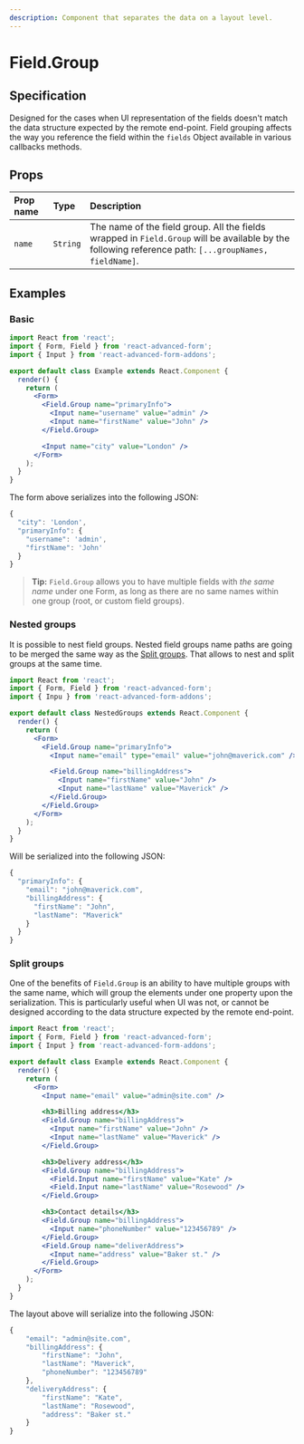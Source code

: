 ```yaml
---
description: Component that separates the data on a layout level.
---
```


# Field.Group

## Specification

Designed for the cases when UI representation of the fields doesn't match the data structure expected by the remote end-point. Field grouping affects the way you reference the field within the `fields` Object available in various callbacks methods.

## Props

| Prop name | Type | Description |
| :--- | :--- | :--- |
| `name` | `String` | The name of the field group. All the fields wrapped in `Field.Group` will be available by the following reference path: `[...groupNames, fieldName]`. |

## Examples

### Basic

```jsx
import React from 'react';
import { Form, Field } from 'react-advanced-form';
import { Input } from 'react-advanced-form-addons';

export default class Example extends React.Component {
  render() {
    return (
      <Form>
        <Field.Group name="primaryInfo">
          <Input name="username" value="admin" />
          <Input name="firstName" value="John" />
        </Field.Group>

        <Input name="city" value="London" />
      </Form>
    );
  }
}
```

The form above serializes into the following JSON:

```javascript
{
  "city": 'London',
  "primaryInfo": {
    "username": 'admin',
    "firstName": 'John'
  }
}
```

> **Tip:** `Field.Group` allows you to have multiple fields with _the same name_ under one Form, as long as there are no same names within one group \(root, or custom field groups\).

### Nested groups

It is possible to nest field groups. Nested field groups name paths are going to be merged the same way as the [Split groups](field.group.md#split-groups). That allows to nest and split groups at the same time.

```jsx
import React from 'react';
import { Form, Field } from 'react-advanced-form';
import { Inpu } from 'react-advanced-form-addons';

export default class NestedGroups extends React.Component {
  render() {
    return (
      <Form>
        <Field.Group name="primaryInfo">
          <Input name="email" type="email" value="john@maverick.com" />

          <Field.Group name="billingAddress">
            <Input name="firstName" value="John" />
            <Input name="lastName" value="Maverick" />
          </Field.Group>
        </Field.Group>
      </Form>
    );
  }
}
```

Will be serialized into the following JSON:

```javascript
{
  "primaryInfo": {
    "email": "john@maverick.com",
    "billingAddress": {
      "firstName": "John",
      "lastName": "Maverick"
    }
  }
}
```

### Split groups

One of the benefits of `Field.Group` is an ability to have multiple groups with the same name, which will group the elements under one property upon the serialization. This is particularly useful when UI was not, or cannot be designed according to the data structure expected by the remote end-point.

```jsx
import React from 'react';
import { Form, Field } from 'react-advanced-form';
import { Input } from 'react-advanced-form-addons';

export default class Example extends React.Component {
  render() {
    return (
      <Form>
        <Input name="email" value="admin@site.com" />

        <h3>Billing address</h3>
        <Field.Group name="billingAddress">
          <Input name="firstName" value="John" />
          <Input name="lastName" value="Maverick" />
        </Field.Group>

        <h3>Delivery address</h3>
        <Field.Group name="billingAddress">
          <Field.Input name="firstName" value="Kate" />
          <Field.Input name="lastName" value="Rosewood" />
        </Field.Group>

        <h3>Contact details</h3>
        <Field.Group name="billingAddress">
          <Input name="phoneNumber" value="123456789" />
        </Field.Group>
        <Field.Group name="deliverAddress">
          <Input name="address" value="Baker st." />
        </Field.Group>
      </Form>
    );
  }
}
```

The layout above will serialize into the following JSON:

```javascript
{
    "email": "admin@site.com",
    "billingAddress": {
        "firstName": "John",
        "lastName": "Maverick",
        "phoneNumber": "123456789"
    },
    "deliveryAddress": {
        "firstName": "Kate",
        "lastName": "Rosewood",
        "address": "Baker st."
    }
}
```



